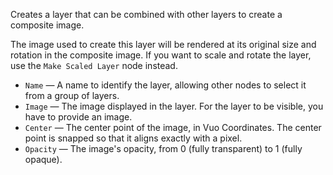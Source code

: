 Creates a layer that can be combined with other layers to create a composite image. 

The image used to create this layer will be rendered at its original size and rotation in the composite image. If you want to scale and rotate the layer, use the `Make Scaled Layer` node instead.

   - `Name` — A name to identify the layer, allowing other nodes to select it from a group of layers. 
   - `Image` — The image displayed in the layer. For the layer to be visible, you have to provide an image. 
   - `Center` — The center point of the image, in Vuo Coordinates.  The center point is snapped so that it aligns exactly with a pixel.
   - `Opacity` — The image's opacity, from 0 (fully transparent) to 1 (fully opaque). 
